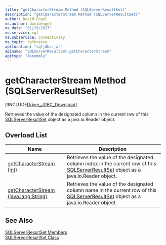 ```yaml
---
title: "getCharacterStream Method (SQLServerResultSet)"
description: "getCharacterStream Method (SQLServerResultSet)"
author: David-Engel
ms.author: davidengel
ms.date: "01/19/2017"
ms.service: sql
ms.subservice: connectivity
ms.topic: reference
apilocation: "sqljdbc.jar"
apiname: "SQLServerResultSet.getCharacterStream"
apitype: "Assembly"
---
```

# getCharacterStream Method (SQLServerResultSet)
[!INCLUDE[Driver_JDBC_Download](../../../includes/driver_jdbc_download.md)]

  Retrieves the value of the designated column in the current row of this [SQLServerResultSet](../../../connect/jdbc/reference/sqlserverresultset-class.md) object as a java.io.Reader object.  
  
## Overload List  
  
|Name|Description|  
|----------|-----------------|  
|[getCharacterStream (int)](../../../connect/jdbc/reference/getcharacterstream-method-int.md)|Retrieves the value of the designated column index in the current row of this [SQLServerResultSet](../../../connect/jdbc/reference/sqlserverresultset-class.md) object as a java.io.Reader object.|  
|[getCharacterStream (java.lang.String)](../../../connect/jdbc/reference/getcharacterstream-method-java-lang-string.md)|Retrieves the value of the designated column name in the current row of this [SQLServerResultSet](../../../connect/jdbc/reference/sqlserverresultset-class.md) object as a java.io.Reader object.|  
  
## See Also  
 [SQLServerResultSet Members](../../../connect/jdbc/reference/sqlserverresultset-members.md)   
 [SQLServerResultSet Class](../../../connect/jdbc/reference/sqlserverresultset-class.md)  
  
  
